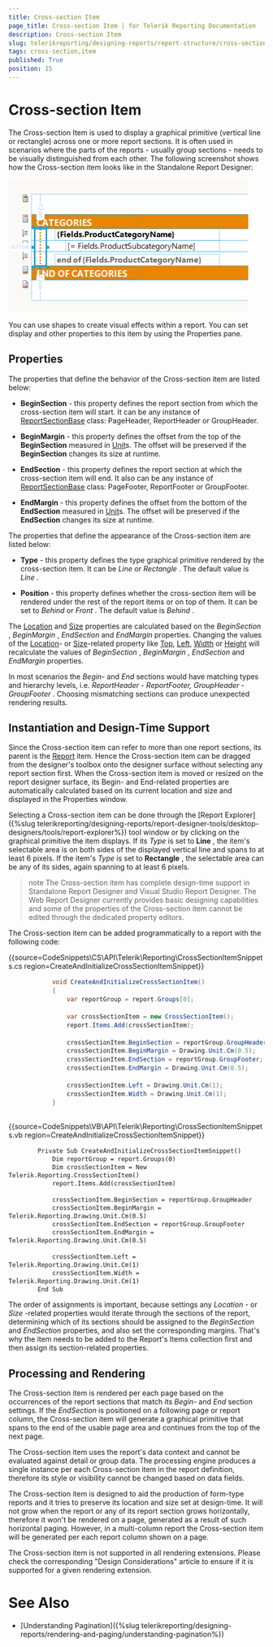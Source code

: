 ```yaml
---
title: Cross-section Item
page_title: Cross-section Item | for Telerik Reporting Documentation
description: Cross-section Item
slug: telerikreporting/designing-reports/report-structure/cross-section-item
tags: cross-section,item
published: True
position: 15
---
```


# Cross-section Item



The Cross-section Item is used to display a graphical primitive (vertical line or rectangle) across one or more report sections.         It is often used in scenarios where the parts of the reports - usually group sections - needs to be visually distinguished from each other.         The following screenshot shows how the Cross-section item looks like in the Standalone Report Designer:         

  ![report-items-cross-section-item](images/report-items-cross-section-item.png)

You can use shapes to create visual effects within a report. You can set display and other properties to this item by         using the Properties pane.       

## Properties

The properties that define the behavior of the Cross-section item are listed below:

* __BeginSection__  - this property defines the report section from which the cross-section item will start. It can be any instance of               [ReportSectionBase](/reporting/api/Telerik.Reporting.ReportSectionBase) class: PageHeader, ReportHeader or GroupHeader.             

* __BeginMargin__  - this property defines the offset from the top of the __BeginSection__  measured in               [Unit](/reporting/api/Telerik.Reporting.Drawing.Unit)s.               The offset will be preserved if the __BeginSection__  changes its size at runtime.             

* __EndSection__  - this property defines the report section at which the cross-section item will end. It also can be any instance of               [ReportSectionBase](/reporting/api/Telerik.Reporting.ReportSectionBase) class: PageFooter, ReportFooter or GroupFooter.             

* __EndMargin__  - this property defines the offset from the bottom of the __EndSection__  measured in               [Unit](/reporting/api/Telerik.Reporting.Drawing.Unit)s.               The offset will be preserved if the __EndSection__  changes its size at runtime.             

The properties that define the appearance of the Cross-section item are listed below:         

* __Type__  - this property defines the type graphical primitive rendered by the cross-section item.               It can be *Line*  or *Rectangle* . The default value is *Line* .             

* __Position__  - this property defines whether the cross-section item will be rendered under the rest of the report items or on top of them.               It can be set to *Behind*  or *Front* . The default value is *Behind* .             

The [Location](/reporting/api/Telerik.Reporting.ReportItem#Telerik_Reporting_ReportItem_Location) and           [Size](/reporting/api/Telerik.Reporting.ReportItem#Telerik_Reporting_ReportItem_Size) properties are calculated based on the           *BeginSection* , *BeginMargin* , *EndSection*  and *EndMargin*  properties.           Changing the values of the [Location](/reporting/api/Telerik.Reporting.ReportItem#Telerik_Reporting_ReportItem_Location)- or           [Size](/reporting/api/Telerik.Reporting.ReportItem#Telerik_Reporting_ReportItem_Size)-related property like           [Top](/reporting/api/Telerik.Reporting.ReportItem#Telerik_Reporting_ReportItem_Top),           [Left](/reporting/api/Telerik.Reporting.ReportItem#Telerik_Reporting_ReportItem_Left),           [Width](/reporting/api/Telerik.Reporting.ReportItem#Telerik_Reporting_ReportItem_Width) or           [Height](/reporting/api/Telerik.Reporting.ReportItem#Telerik_Reporting_ReportItem_Height) will recalculate the values of           *BeginSection* , *BeginMargin* , *EndSection*  and *EndMargin*  properties.         

In most scenarios the *Begin-*  and *End*  sections would have matching types and hierarchy levels, i.e.            *ReportHeader - ReportFooter, GroupHeader - GroupFooter* . Choosing mismatching sections can produce unexpected rendering results.         

## Instantiation and Design-Time Support

Since the Cross-section item can refer to more than one report sections, its parent is the [Report](/reporting/api/Telerik.Reporting.Report) item.           Hence the Cross-section item can be dragged from the designer's toolbox onto the designer surface without selecting any report section first.           When the Cross-section item is moved or resized on the report designer surface, its Begin- and End-related properties are automatically calculated based on its current location and size and displayed in the Properties window.         

Selecting a Cross-section item can be done through the [Report Explorer]({%slug telerikreporting/designing-reports/report-designer-tools/desktop-designers/tools/report-explorer%}) tool window or by clicking on the graphical primitive the item displays.           If its *Type*  is set to __Line__ , the item's selectable area is on both sides of the displayed vertical line and spans to at least 6 pixels.           If the item's *Type*  is set to __Rectangle__ , the selectable area can be any of its sides, again spanning to at least 6 pixels.         

>note The Cross-section item has complete design-time support in Standalone Report Designer and Visual Studio Report Designer. The Web Report Designer currently provides basic designing capabilities and some of the properties of the Cross-section item cannot be edited through the dedicated property editors.


The Cross-section item can be added programmatically to a report with the following code:         

{{source=CodeSnippets\CS\API\Telerik\Reporting\CrossSectionItemSnippets.cs region=CreateAndInitializeCrossSectionItemSnippet}}
````c#
	        void CreateAndInitializeCrossSectionItem()
	        {
	            var reportGroup = report.Groups[0];
	
	            var crossSectionItem = new CrossSectionItem();
	            report.Items.Add(crossSectionItem);
	
	            crossSectionItem.BeginSection = reportGroup.GroupHeader;
	            crossSectionItem.BeginMargin = Drawing.Unit.Cm(0.5);
	            crossSectionItem.EndSection = reportGroup.GroupFooter;
	            crossSectionItem.EndMargin = Drawing.Unit.Cm(0.5);
	
	            crossSectionItem.Left = Drawing.Unit.Cm(1);
	            crossSectionItem.Width = Drawing.Unit.Cm(1);
	        }
	
````
{{source=CodeSnippets\VB\API\Telerik\Reporting\CrossSectionItemSnippets.vb region=CreateAndInitializeCrossSectionItemSnippet}}
````vb.net
	    Private Sub CreateAndInitializeCrossSectionItemSnippet()
	        Dim reportGroup = report.Groups(0)
	        Dim crossSectionItem = New Telerik.Reporting.CrossSectionItem()
	        report.Items.Add(crossSectionItem)
	
	        crossSectionItem.BeginSection = reportGroup.GroupHeader
	        crossSectionItem.BeginMargin = Telerik.Reporting.Drawing.Unit.Cm(0.5)
	        crossSectionItem.EndSection = reportGroup.GroupFooter
	        crossSectionItem.EndMargin = Telerik.Reporting.Drawing.Unit.Cm(0.5)
	
	        crossSectionItem.Left = Telerik.Reporting.Drawing.Unit.Cm(1)
	        crossSectionItem.Width = Telerik.Reporting.Drawing.Unit.Cm(1)
	    End Sub
````



The order of assignments is important, because settings any *Location* - or *Size* -related properties           would iterate through the sections of the report, determining which of its sections should be assigned to the *BeginSection*  and *EndSection*  properties,           and also set the corresponding margins. That's why the item needs to be added to the Report's Items collection first and then assign its section-related properties.         

## Processing and Rendering

The Cross-section item is rendered per each page based on the occurrences of the report sections that match its *Begin-*  and *End*  section settings.           If the *EndSection*  is positioned on a following page or report column, the Cross-section item will generate a graphical primitive that spans to the end of the usable page area           and continues from the top of the next page.         

The Cross-section item uses the report's data context and cannot be evaluated against detail or group data.           The processing engine produces a single instance per each Cross-section item in the report definition, therefore its style or visibility cannot be changed based on data fields.         

The Cross-section item is designed to aid the production of form-type reports and it tries to preserve its location and size set at design-time.           It will not grow when the report or any of its report section grows horizontally, therefore it won't be rendered on a page, generated as a result of such horizontal paging.            However, in a multi-column report the Cross-section item will be generated per each report column shown on a page.                   

The Cross-section item is not supported in all rendering extensions. Please check the corresponding "Design Considerations" article to ensure if it is supported for a given rendering extension.         

# See Also


 * [Understanding Pagination]({%slug telerikreporting/designing-reports/rendering-and-paging/understanding-pagination%})
